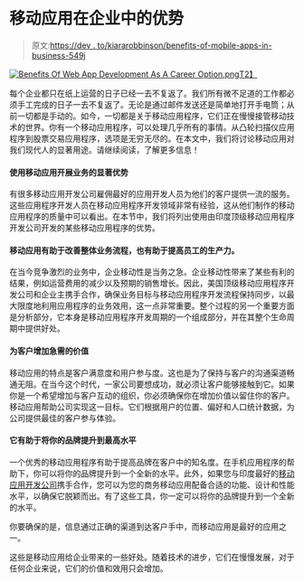 # 移动应用在企业中的优势

> 原文:[https://dev . to/kiararobbinson/benefits-of-mobile-apps-in-business-549j](https://dev.to/kiararobbinson/benefits-of-mobile-apps-in-businesses-549j)

[![Benefits Of Web App Development As A Career Option.png](../Images/793b23d75e2f0bc516683a7b3dcd46c0.png)T2】](https://res.cloudinary.com/practicaldev/image/fetch/s--D-YtSVFy--/c_limit%2Cf_auto%2Cfl_progressive%2Cq_auto%2Cw_880/https://draftin.com:443/images/61040%3Ftoken%3DXjcsvhYQbe4b6Hak9OjGriYZEGWJ4MyQOBpIFxPK56dh_3ikqhMAius0E0kTtrZXAHEPVA1VBmdb-aeOODG7nkI)

每个企业都只在纸上运营的日子已经一去不复返了。我们所有微不足道的工作都必须手工完成的日子一去不复返了。无论是通过邮件发送还是简单地打开手电筒；从前一切都是手动的。如今，一切都是关于移动应用程序，它们正在慢慢接管移动技术的世界。你有一个移动应用程序，可以处理几乎所有的事情。从凸轮扫描仪应用程序到股票交易应用程序，选项是无穷无尽的。在本文中，我们将讨论移动应用对我们现代人的显著用途。请继续阅读，了解更多信息！

#### [](#salient-advantages-of-using-mobile-apps-for-business)使用移动应用开展业务的显著优势

有很多移动应用开发公司雇佣最好的应用开发人员为他们的客户提供一流的服务。这些应用程序开发人员在移动应用程序开发领域非常有经验，这从他们制作的移动应用程序的质量中可以看出。在本节中，我们将列出使用由印度顶级移动应用程序开发公司开发的某些移动应用程序的优势。

#### [](#mobile-apps-help-improve-the-overall-business-process-and-also-helps-increase-the-productivity-of-the-workers)移动应用有助于改善整体业务流程，也有助于提高员工的生产力。

在当今竞争激烈的业务中，企业移动性是当务之急。企业移动性带来了某些有利的结果，例如运营费用的减少以及预期的销售增长。因此，美国顶级移动应用程序开发公司和企业主携手合作，确保业务目标与移动应用程序开发流程保持同步，以最大限度地利用应用程序的业务效用，这一点非常重要。整个过程的另一个重要方面是分析部分，它本身是移动应用程序开发周期的一个组成部分，并在其整个生命周期中提供好处。

#### [](#adds-the-muchneeded-value-to-the-customers)为客户增加急需的价值

移动应用的特点是客户满意度和用户参与度。这也是为了保持与客户的沟通渠道畅通无阻。在当今这个时代，一家公司要想成功，就必须让客户能够接触到它。如果你是一个希望增加与客户互动的组织，你必须确保你在增加价值以留住你的客户。移动应用帮助公司实现这一目标。它们根据用户的位置、偏好和人口统计数据，为公司提供最佳的客户参与体验。

#### 它有助于将你的品牌提升到最高水平

一个优秀的移动应用程序有助于提高品牌在客户中的知名度。在手机应用程序的帮助下，你可以将你的品牌提升到一个全新的水平。此外，如果您与印度最好的[移动应用开发公司](https://www.debutinfotech.com/services/mobile-application-development-india)携手合作，您可以为您的商务移动应用配备合适的功能、设计和性能水平，以确保它脱颖而出。有了这些工具，你一定可以将你的品牌提升到一个全新的水平。

你要确保的是，信息通过正确的渠道到达客户手中，而移动应用是最好的应用之一。

这些是移动应用给企业带来的一些好处。随着技术的进步，它们在慢慢发展，对于任何企业来说，它们的价值和效用只会增加。